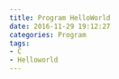 ```yaml
---
title: Program HelloWorld
date: 2016-11-29 19:12:27
categories: Program
tags:
- C
- Helloworld
---
```

